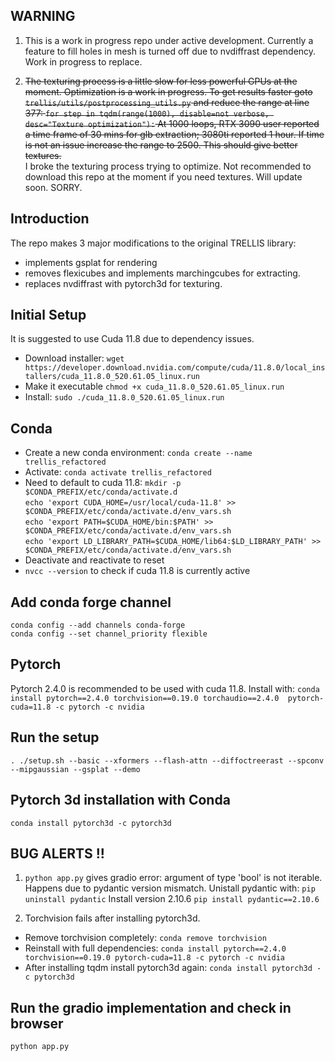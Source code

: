 ## WARNING
1. This is a work in progress repo under active development. Currently a feature to fill holes in mesh is turned off due to nvdiffrast dependency. Work in progress to replace. 

2. ~~The texturing process is a little slow for less powerful GPUs at the moment. Optimization is a work in progress. To get results faster goto ```trellis/utils/postprocessing_utils.py``` and reduce the range at line 377:
```for step in tqdm(range(1000), disable=not verbose, desc="Texture optimization"):```
At 1000 loops, RTX 3090 user reported a time frame of 30 mins for glb extraction; 3080ti reported 1 hour. If time is not an issue increase the range to 2500. This should give better textures.~~\
I broke the texturing process trying to optimize. Not recommended to download this repo at the moment if you need textures. Will update soon. SORRY. 

## Introduction
The repo makes 3 major modifications to the original TRELLIS library:
- implements gsplat for rendering
- removes flexicubes and implements marchingcubes for extracting.
- replaces nvdiffrast with pytorch3d for texturing.

## Initial Setup
It is suggested to use Cuda 11.8 due to dependency issues. 
- Download installer:
```wget https://developer.download.nvidia.com/compute/cuda/11.8.0/local_installers/cuda_11.8.0_520.61.05_linux.run```
- Make it executable
```chmod +x cuda_11.8.0_520.61.05_linux.run```
- Install:
```sudo ./cuda_11.8.0_520.61.05_linux.run```

## Conda
- Create a new conda environment:
```conda create --name trellis_refactored```
- Activate:
```conda activate trellis_refactored```
- Need to default to cuda 11.8:
```mkdir -p $CONDA_PREFIX/etc/conda/activate.d```\
```echo 'export CUDA_HOME=/usr/local/cuda-11.8' >> $CONDA_PREFIX/etc/conda/activate.d/env_vars.sh```\
```echo 'export PATH=$CUDA_HOME/bin:$PATH' >> $CONDA_PREFIX/etc/conda/activate.d/env_vars.sh```\
```echo 'export LD_LIBRARY_PATH=$CUDA_HOME/lib64:$LD_LIBRARY_PATH' >> $CONDA_PREFIX/etc/conda/activate.d/env_vars.sh```
- Deactivate and reactivate to reset
- ```nvcc --version``` to check if cuda 11.8 is currently active

## Add conda forge channel
```conda config --add channels conda-forge```\
```conda config --set channel_priority flexible```

## Pytorch 
Pytorch 2.4.0 is recommended to be used with cuda 11.8. Install with:
```conda install pytorch==2.4.0 torchvision==0.19.0 torchaudio==2.4.0  pytorch-cuda=11.8 -c pytorch -c nvidia```

## Run the setup
```. ./setup.sh --basic --xformers --flash-attn --diffoctreerast --spconv --mipgaussian --gsplat --demo```

## Pytorch 3d installation with Conda
```conda install pytorch3d -c pytorch3d```

## BUG ALERTS !!
1. ```python app.py``` gives gradio error: argument of type 'bool' is not iterable.
Happens due to pydantic version mismatch.
Unistall pydantic with:
```pip uninstall pydantic```
Install version 2.10.6
```pip install pydantic==2.10.6```

2. Torchvision fails after installing pytorch3d.
- Remove torchvision completely:
```conda remove torchvision```
- Reinstall with full dependencies:
```conda install pytorch==2.4.0 torchvision==0.19.0 pytorch-cuda=11.8 -c pytorch -c nvidia```
- After installing tqdm install pytorch3d again:
```conda install pytorch3d -c pytorch3d```

## Run the gradio implementation and check in browser
```python app.py```